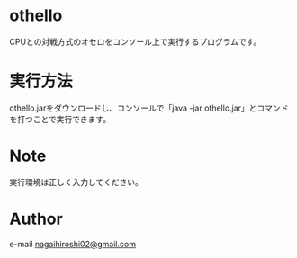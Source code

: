 # othello
CPUとの対戦方式のオセロをコンソール上で実行するプログラムです。

# 実行方法
othello.jarをダウンロードし、コンソールで「java -jar othello.jar」とコマンドを打つことで実行できます。

# Note
実行環境は正しく入力してください。

# Author
e-mail nagaihiroshi02@gmail.com
